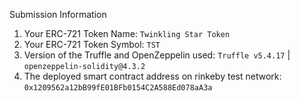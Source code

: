 Submission Information
1. Your ERC-721 Token Name: `Twinkling Star Token`
2. Your ERC-721 Token Symbol: `TST`
3. Version of the Truffle and OpenZeppelin used: `Truffle v5.4.17` | `openzeppelin-solidity@4.3.2`
4. The deployed smart contract address on rinkeby test network: `0x1209562a12bB99fE01BFb0154C2A588Ed078aA3a`